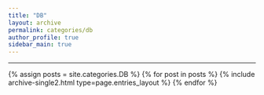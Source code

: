 ```yaml
---
title: "DB"
layout: archive
permalink: categories/db
author_profile: true
sidebar_main: true
---
```


<!-- 공백이 포함되어 있는 카테고리 이름의 경우 site.categories['a b c'] 이런식으로! -->

***

{% assign posts = site.categories.DB %}
{% for post in posts %} {% include archive-single2.html type=page.entries_layout %} {% endfor %}